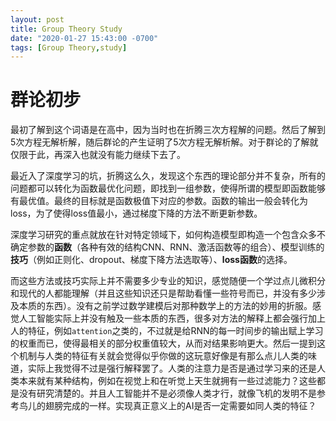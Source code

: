 ```yaml
---
layout: post
title: Group Theory Study
date: "2020-01-27 15:43:00 -0700"
tags: [Group Theory,study]
---
```


# 群论初步
最初了解到这个词语是在高中，因为当时也在折腾三次方程解的问题。然后了解到5次方程无解析解，随后群论的产生证明了5次方程无解析解。对于群论的了解就仅限于此，再深入也就没有能力继续下去了。

最近入了深度学习的坑，折腾这么久，发现这个东西的理论部分并不复杂，所有的问题都可以转化为函数最优化问题，即找到一组参数，使得所谓的模型即函数能够有最优值。最终的目标就是函数极值下对应的参数。函数的输出一般会转化为loss，为了使得loss值最小，通过梯度下降的方法不断更新参数。

深度学习研究的重点就放在针对特定领域下，如何构造模型即构造一个包含众多不确定参数的**函数**（各种有效的结构CNN、RNN、激活函数等的组合）、模型训练的**技巧**（例如正则化、dropout、梯度下降方法选取等）、**loss函数**的选择。

而这些方法或技巧实际上并不需要多少专业的知识，感觉随便一个学过点儿微积分和现代的人都能理解（并且这些知识还只是帮助看懂一些符号而已，并没有多少涉及本质的东西）。没有之前学过数学建模后对那种数学上的方法的妙用的折服。感觉人工智能实际上并没有触及一些本质的东西，很多对方法的解释上都会强行加上人的特征，例如`attention`之类的，不过就是给RNN的每一时间步的输出赋上学习的权重而已，使得最相关的部分权重值较大，从而对结果影响更大。然后一提到这个机制与人类的特征有关就会觉得似乎你做的这玩意好像是有那么点儿人类的味道，实际上我觉得不过是强行解释罢了。人类的注意力是否是通过学习来的还是人类本来就有某种结构，例如在视觉上和在听觉上天生就拥有一些过滤能力？这些都是没有研究清楚的。并且人工智能并不是必须像人类才行，就像飞机的发明不是参考鸟儿的翅膀完成的一样。实现真正意义上的AI是否一定需要如同人类的特征？